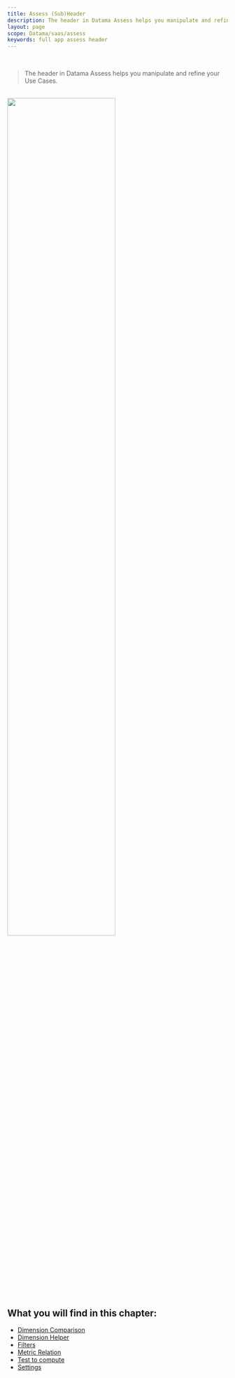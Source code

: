 ```yaml
---
title: Assess (Sub)Header
description: The header in Datama Assess helps you manipulate and refine your Use Cases
layout: page
scope: Datama/saas/assess
keywords: full app assess header
---
```



<br>

> The header in Datama Assess helps you manipulate and refine your Use Cases.

<br>

<img style="width:70%;" src="{{site.url}}/{{site.baseurl}}/core_app/new/assess/images/assess_header.png">

<br>

## What you will find in this chapter:

- [Dimension Comparison]({{site.url}}/{{site.baseurl}}/core_app/new/interface/subheader/dimension_comparison.html)
- [Dimension Helper]({{site.url}}/{{site.baseurl}}/core_app/new/interface/subheader/dimension_helper.html)
- [Filters]({{site.url}}/{{site.baseurl}}/core_app/new/interface/subheader/filters.html)
- [Metric Relation]({{site.url}}/{{site.baseurl}}/core_app/new/interface/subheader/metrics_relation.html)
- [Test to compute]({{site.url}}/{{site.baseurl}}/core_app/new/assess/settings.html#test-to-compute)
- [Settings]({{site.url}}/{{site.baseurl}}/core_app/new/assess/settings.html)